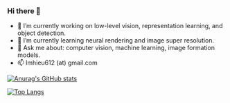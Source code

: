### Hi there 👋
- 🔭 I’m currently working on low-level vision, representation learning, and object detection.
- 🌱 I’m currently learning neural rendering and image super resolution.
- 💬 Ask me about: computer vision, machine learning, image formation models. 
- 📫 lmhieu612 (at) gmail.com

[![Anurag's GitHub stats](https://github-readme-stats.vercel.app/api?username=lmhieu612)](https://github.com/anuraghazra/github-readme-stats)


[![Top Langs](https://github-readme-stats.vercel.app/api/top-langs/?username=lmhieu612)](https://github.com/anuraghazra/github-readme-stats)

<!--
**lmhieu612/lmhieu612** is a ✨ _special_ ✨ repository because its `README.md` (this file) appears on your GitHub profile.

Here are some ideas to get you started:

- 🔭 I’m currently working on ...
- 🌱 I’m currently learning ...
- 👯 I’m looking to collaborate on ...
- 🤔 I’m looking for help with ...
- 💬 Ask me about ...
- 📫 How to reach me: ...
- 😄 Pronouns: ...
- ⚡ Fun fact: ...
-->

